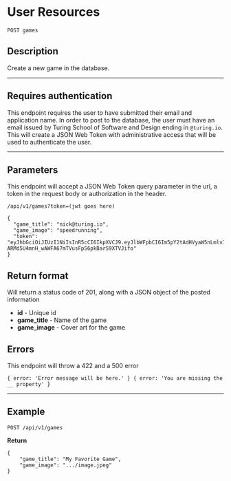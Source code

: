 # User Resources

    POST games

## Description
Create a new game in the database.

***

## Requires authentication
This endpoint requires the user to have submitted their email and application name.  In order to post to the database, the user must have an email issued by Turing School of Software and Design ending in `@turing.io`.  This will create a JSON Web Token with administrative access that will be used to authenticate the user.

***

## Parameters
This endpoint will accept a JSON Web Token query parameter in the url, a token in the request body or authorization in the header. 

    /api/v1/games?token=(jwt goes here)

```
{
  "game_title": "nick@turing.io",
  "game_image": "speedrunning",
  "token": "eyJhbGciOiJIUzI1NiIsInR5cCI6IkpXVCJ9.eyJlbWFpbCI6Im5pY2tAdHVyaW5nLmlvIiwiYXBwTmFtZSI6InNwZWVkcnVubmluZyIsImFkbWluIjp0cnVlLCJpYXQiOjE1MTMyOTk5MzgsImV4cCI6MTUxMzQ3MjczOH0.Q-ARMd5U4mnH_wAWFA67mTVusFpS6pkBarS9XTVJifo"
}
```    

## Return format

Will return a status code of 201, along with a JSON object of the posted information

- **id**  - Unique id
- **game_title** - Name of the game
- **game_image** - Cover art for the game

## Errors
This endpoint will throw a 422 and a 500 error

``
{
    error: 'Error message will be here.'
}
{
    error: 'You are missing the __ property'
}
``

***

## Example

    POST /api/v1/games

**Return**

```
{
    "game_title": "My Favorite Game",
    "game_image": ".../image.jpeg"
}
```
